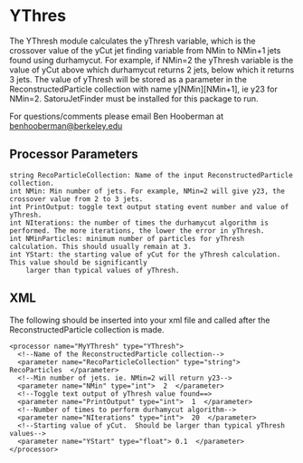 # YThres

The YThresh module calculates the yThresh variable, which is the crossover value of the yCut jet finding
variable from NMin to NMin+1 jets found using durhamycut.  For example, if NMin=2 the yThresh variable is
the value of yCut above which durhamycut returns 2 jets, below which it returns 3 jets. The value of
yThresh will be stored as a parameter in the ReconstructedParticle collection with name y[NMin][NMin+1],
ie y23 for NMin=2. SatoruJetFinder must be installed for this package to run.

For questions/comments please email Ben Hooberman at benhooberman@berkeley.edu

## Processor Parameters

```
string RecoParticleCollection: Name of the input ReconstructedParticle collection.
int NMin: Min number of jets. For example, NMin=2 will give y23, the crossover value from 2 to 3 jets.
int PrintOutput: toggle text output stating event number and value of yThresh.
int NIterations: the number of times the durhamycut algorithm is performed. The more iterations, the lower the error in yThresh.
int NMinParticles: minimum number of particles for yThresh calculation. This should usually remain at 3.
int YStart: the starting value of yCut for the yThresh calculation.  This value should be significantly
	larger than typical values of yThresh.
```

## XML

The following should be inserted into your xml file and called after the ReconstructedParticle collection is made.

```
<processor name="MyYThresh" type="YThresh">
  <!--Name of the ReconstructedParticle collection-->
  <parameter name="RecoParticleCollection" type="string">  RecoParticles  </parameter>
  <!--Min number of jets. ie. NMin=2 will return y23-->
  <parameter name="NMin" type="int">  2  </parameter>
  <!--Toggle text output of yThresh value found==>
  <parameter name="PrintOutput" type="int">  1  </parameter>
  <!--Number of times to perform durhamycut algorithm-->
  <parameter name="NIterations" type="int">  20  </parameter>
  <!--Starting value of yCut.  Should be larger than typical yThresh values-->
  <parameter name="YStart" type="float"> 0.1  </parameter>
</processor>
```
